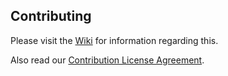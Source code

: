 ## Contributing

Please visit the [Wiki](../../wiki/Contributing) for information regarding this.

Also read our [Contribution License Agreement](doc/cla.md).
